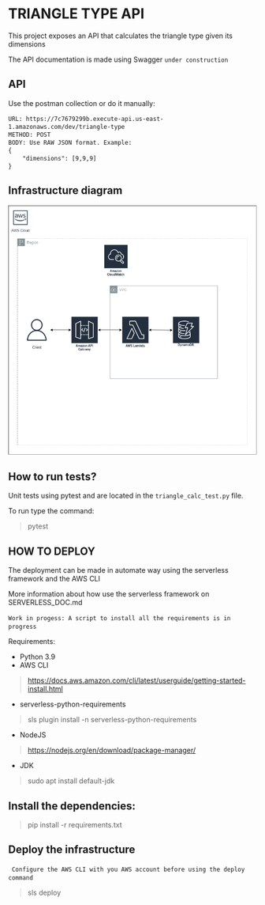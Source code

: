 # TRIANGLE TYPE API
This project exposes an API that calculates the triangle type given its dimensions

The API documentation is made using Swagger `under construction`

## API
Use the postman collection or do it manually:
```
URL: https://7c7679299b.execute-api.us-east-1.amazonaws.com/dev/triangle-type
METHOD: POST
BODY: Use RAW JSON format. Example:
{
    "dimensions": [9,9,9]
}
```


## Infrastructure diagram

![Infrastructure diagram](https://github.com/devtiagomantay/triangule-type-api/blob/13-implement-the-triangule-type-calculations/triangule-api-serverless/infrastructure.png)

## How to run tests?

Unit tests using pytest and are located in the ```triangle_calc_test.py``` file.

To run type the command:

> pytest


## HOW TO DEPLOY

The deployment can be made in automate way using the serverless framework and the AWS CLI

More information about how use the serverless framework on SERVERLESS_DOC.md

``` Work in progess: A script to install all the requirements is in progress ```

Requirements:
* Python 3.9
* AWS CLI
> https://docs.aws.amazon.com/cli/latest/userguide/getting-started-install.html
* serverless-python-requirements
> sls plugin install -n serverless-python-requirements
* NodeJS
> https://nodejs.org/en/download/package-manager/
* JDK
> sudo apt install default-jdk

## Install the dependencies:

> pip install -r requirements.txt

## Deploy the infrastructure
``` Configure the AWS CLI with you AWS account before using the deploy command```
> sls deploy


